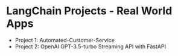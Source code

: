 # LangChain Projects - Real World Apps

- Project 1:  Automated-Customer-Service
- Project 2:  OpenAI GPT-3.5-turbo Streaming API with FastAPI
